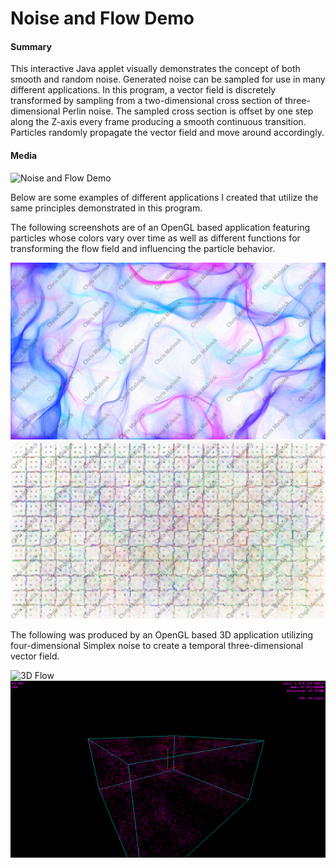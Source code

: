 # **Noise and Flow Demo**

#### Summary

This interactive Java applet visually demonstrates the concept of both smooth and random noise. Generated noise can be sampled for use in many different applications. In this program, a vector field is discretely transformed by sampling from a two-dimensional cross section of three-dimensional Perlin noise. The sampled cross section is offset by one step along the Z-axis every frame producing a smooth continuous transition. Particles randomly propagate the vector field and move around accordingly.

#### Media

![Noise and Flow Demo](/Media/Noise_and_Flow_Demo.gif "Noise and Flow Demo")

Below are some examples of different applications I created that utilize the same principles demonstrated in this program.

The following screenshots are of an OpenGL based application featuring particles whose colors vary over time as well as different functions for transforming the flow field and influencing the particle behavior.

![2D Flow](/Media/2D_Flow_1.png "2D Flow")
![2D Flow](/Media/2D_Flow_2.png "2D Flow")

The following was produced by an OpenGL based 3D application utilizing four-dimensional Simplex noise to create a temporal three-dimensional vector field.

![3D Flow](/Media/3D_Flow_1.gif "3D Flow")
![3D Flow](/Media/3D_Flow_2.png "3D Flow")
